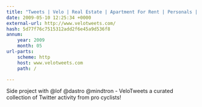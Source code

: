 ```yaml
---
title: "Tweets | Velo | Real Estate | Apartment For Rent | Personals | Cheap Airfare at Velotweets.com"
date: 2009-05-10 12:25:34 +0000
external-url: http://www.velotweets.com/
hash: 5d77f76c7515312add2f6e45a9d536f8
annum:
    year: 2009
    month: 05
url-parts:
    scheme: http
    host: www.velotweets.com
    path: /

---
```


Side project with @lof @dastro @mindtron - VeloTweets  a curated collection of Twitter activity from pro cyclists!
